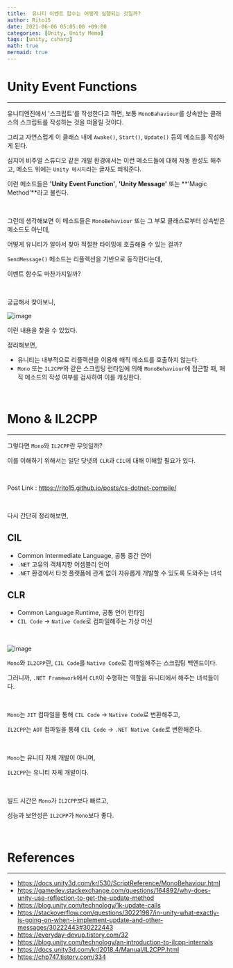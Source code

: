 ```yaml
---
title:  유니티 이벤트 함수는 어떻게 실행되는 것일까?
author: Rito15
date: 2021-06-06 05:05:00 +09:00
categories: [Unity, Unity Memo]
tags: [unity, csharp]
math: true
mermaid: true
---
```


# Unity Event Functions
---

유니티엔진에서 '스크립트'를 작성한다고 하면, 보통 `MonoBahaviour`를 상속받는 클래스의 스크립트를 작성하는 것을 떠올릴 것이다.

그리고 자연스럽게 이 클래스 내에 `Awake()`, `Start()`, `Update()` 등의 메소드를 작성하게 된다.

심지어 비주얼 스튜디오 같은 개발 환경에서는 이런 메소드들에 대해 자동 완성도 해주고, 메소드 위에는 `Unity 메시지`라는 글자도 띄워준다.

이런 메소드들은 **'Unity Event Function'**, **'Unity Message'** 또는 **'Magic Method'**라고 불린다.

<br>

그런데 생각해보면 이 메소드들은 `MonoBehaviour` 또는 그 부모 클래스로부터 상속받은 메소드도 아닌데,

어떻게 유니티가 알아서 찾아 적절한 타이밍에 호출해줄 수 있는 걸까?

`SendMessage()` 메소드는 리플렉션을 기반으로 동작한다는데,

이벤트 함수도 마찬가지일까?

<br>

궁금해서 찾아보니,

![image](https://user-images.githubusercontent.com/42164422/120898406-aeb49980-c665-11eb-8b92-34ff97c068ff.png)

이런 내용을 찾을 수 있었다.

정리해보면,

- 유니티는 내부적으로 리플렉션을 이용해 매직 메소드를 호출하지 않는다.
- `Mono` 또는 `IL2CPP`와 같은 스크립팅 런타임에 의해 `MonoBehaviour`에 접근할 때, 매직 메소드의 작성 여부를 검사하여 이를 캐싱한다.

<br>

# Mono & IL2CPP
---

그렇다면 `Mono`와 `IL2CPP`란 무엇일까?

이를 이해하기 위해서는 일단 닷넷의 `CLR`과 `CIL`에 대해 이해할 필요가 있다.

<br>

Post Link : <https://rito15.github.io/posts/cs-dotnet-compile/>

<br>

다시 간단히 정리해보면,

## **CIL**
 - Common Intermediate Language, 공통 중간 언어
 - `.NET` 고유의 객체지향 어셈블리 언어
 - `.NET` 환경에서 타겟 플랫폼에 관계 없이 자유롭게 개발할 수 있도록 도와주는 녀석

## **CLR**
 - Common Language Runtime, 공통 언어 런타임
 - `CIL Code` -> `Native Code`로 컴파일해주는 가상 머신

<br>

![image](https://user-images.githubusercontent.com/42164422/120903808-42e12980-c683-11eb-8a6f-aeec25db5598.png)

`Mono`와 `IL2CPP`란, `CIL Code`를 `Native Code`로 컴파일해주는 스크립팅 백엔드이다.

그러니까, `.NET Framework`에서 `CLR`이 수행하는 역할을 유니티에서 해주는 녀석들이다.

<br>

`Mono`는 `JIT` 컴파일을 통해 `CIL Code` -> `Native Code`로 변환해주고,

`IL2CPP`는 `AOT` 컴파일을 통해 `CIL Code` -> `.NET Native Code`로 변환해준다.

<br>

`Mono`는 유니티 자체 개발이 아니며,

`IL2CPP`는 유니티 자체 개발이다.

<br>

빌드 시간은 `Mono`가 `IL2CPP`보다 빠르고,

성능과 보안성은 `IL2CPP`가 `Mono`보다 좋다.


<br>

# References
---
- <https://docs.unity3d.com/kr/530/ScriptReference/MonoBehaviour.html>
- <https://gamedev.stackexchange.com/questions/164892/why-does-unity-use-reflection-to-get-the-update-method>
- <https://blog.unity.com/technology/1k-update-calls>
- <https://stackoverflow.com/questions/30221987/in-unity-what-exactly-is-going-on-when-i-implement-update-and-other-messages/30222443#30222443>
- <https://everyday-devup.tistory.com/32>
- <https://blog.unity.com/technology/an-introduction-to-ilcpp-internals>
- <https://docs.unity3d.com/kr/2018.4/Manual/IL2CPP.html>
- <https://chp747.tistory.com/334>